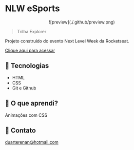 # NLW eSports
<p align="center">
![preview](./.github/preview.png)
</p>

> Trilha Explorer

Projeto construído do evento Next Level Week da Rocketseat.

[Clique aqui para acessar](https://duarterenan.github.io/nlw-esports-explorer)

## 📡 Tecnologias

- HTML
- CSS
- Git e Github

## 🚀 O que aprendi?

 Animações com CSS

## 💜 Contato

duarterenan@hotmail.com
